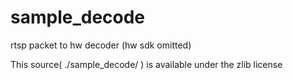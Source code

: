 # sample_decode
rtsp packet to hw decoder (hw sdk omitted)

This source( ./sample_decode/ ) is available under the zlib license 






